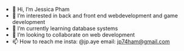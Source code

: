 - 👋 Hi, I’m Jessica Pham
- 👀 I’m interested in back and front end webdevelopment and game development
- 🌱 I’m currently learning database systems
- 💞️ I’m looking to collaborate on web development
- 📫 How to reach me
      insta: @jp.aye
      email: jp74ham@gmail.com

<!---
jp74ham/jp74ham is a ✨ special ✨ repository because its `README.md` (this file) appears on your GitHub profile.
You can click the Preview link to take a look at your changes.
--->
